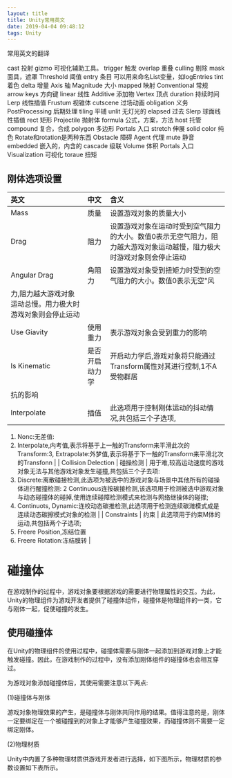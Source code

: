 ```yaml
---
layout: title
title: Unity常用英文
date: 2019-04-04 09:48:12
tags: Unity
---
```

常用英文的翻译

<!--more-->

cast 投射
gizmo 可视化辅助工具。
trigger 触发
overlap 重叠
culling 剔除
mask 面具，遮罩
Threshold 阈值
entry 条目 可以用来命名List变量，如logEntries
tint 着色
delta 增量
Axis 轴
Magnitude 大小
mapped 映射 
Conventional 常规 
arrow keys 方向键 
linear 线性
Additive 添加物
Vertex 顶点
duration 持续时间
Lerp 线性插值
Frustum 视锥体
cutscene 过场动画
obligation  义务
PostProcessing 后期处理
tiling 平铺
unlit 无灯光的
elapsed  过去
Slerp 球面线性插值
rect 矩形
Projectile 抛射体
formula 公式，方案，方法
host 托管
compound 复合，合成
polygon 多边形
Portals 入口
stretch 伸展
solid color 纯色
Rotate和rotation是两种东西
Obstacle 障碍
Agent 代理
mute 静音
embedded 嵌入的，内含的
cascade 级联
Volume 体积
Portals 入口
Visualization 可视化
toraue 扭矩

## 刚体选项设置

| 英文  | 中文  | 含义  |
| :------------ | :------------ | :------------ |
| Mass  | 质量  | 设置游戏对象的质量大小  |
| Drag  | 阻力  | 设置游戏对象在运动时受到空气阻力的大小。数值0表示无空气阻力，阻力越大游戏对象运动越慢，阻力极大时游戏对象则会停止运动  |
| Angular Drag  | 角阻力  | 设置游戏对象受到扭矩力时受到的空气阻力的大小。数值0表示无空"风
    力,阻力越大游戏对象运动总慢。用力极大时游戏对象则会停止运动  |
| Use Giavity  | 使用重力  | 表示游戏对象会受到重力的影响  |
| Is Kinematic  | 是否开启动力学  | 开启动力学后,游戏对象将只能通过Transform属性对其进行控制,1不A受物群居
    抗的影响  |
| Interpolate  | 插值  | 此选项用于控制刚体运动的抖动情况,共包括三个子选项,
1. Nonc:无差值:
2. Interpolate,内考值,表示将基于上一触的Transform来平滑此次的Transform:3, Extrapolate:外梦值,表示将基于下一触的Transform来平滑北次的Transfonn  |
| Collision Delection  | 碰操检测  | 用于难,较高运动速度的游戏对象无法与其他游戏对象发生碰撞,共包括三个子去项:
1. Discrete:离散碰接检测,此选项为被选中的游戏对象与场景中其他所有的碰操体进行醒撞检测:
2 Continuous连按碳接检测,该选项用于检测被选中游观对象与动态碰撞体的碰掉,使用连续碰障检测模式来检测与网络继操体的碰撑;
3. Continuots, Dynamic:连校动态碳推检测,此选项用于检测连续碳潍模式成是连续动态碳擦模式对象的检测  |
| Constraints  | 约束  | 此选项用于约束M体的运动,共包括两个子选项;
1. Freere Position,冻结位置
2. Freere Rotation:冻结膜转  |

# 碰撞体

在游戏制作的过程中，游戏对象要根据游戏的需要进行物理属性的交互。为此，Unity的物理组件为游戏开发者提供了碰撞体组件，碰撞体是物理组件的一类，它与刚体一起，促使碰撞的发生。

## 使用碰撞体

在Unity的物理组件的使用过程中，碰撞体需要与刚体一起添加到游戏对象上才能触发碰撞。因此，在游戏制作的过程中，没有添加刚体组件的碰撞体也会相互穿过。

为游戏对象添加碰撞体后，其使用需要注意以下两点:

(1)碰撞体与刚体

游戏对象物理效果的产生，是碰撞体与刚体共同作用的结果。值得注意的是，刚体一定要绑定在一个被碰撞到的对象上才能够产生碰撞效果，而碰撞体则不需要一定绑定刚体。

(2)物理材质

Unity中内置了多种物理材质供游戏开发者进行选择，如下图所示，物理材质的参数设置如下表所示。
